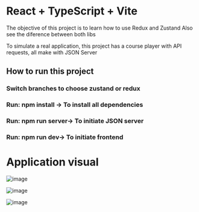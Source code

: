 # React + TypeScript + Vite

The objective of this project is to learn how to use Redux and Zustand
Also see the diference between both libs

To simulate a real application, this project has a course player with API requests, all make with JSON Server

## How to run this project

### Switch branches to choose zustand or redux
### Run: npm install -> To install all dependencies
### Run: npm run server-> To initiate JSON server
### Run: npm run dev-> To initiate frontend


# Application visual

![image](https://github.com/vicentemattos1/redux-zustand/assets/48080194/723ca832-11b2-45bd-810f-084e0a330f38)

![image](https://github.com/vicentemattos1/redux-zustand/assets/48080194/f8b98e17-2619-4425-91ed-cd450f0d1b0c)

![image](https://github.com/vicentemattos1/redux-zustand/assets/48080194/936da15c-d479-473b-a31e-c1198c75bc48)
